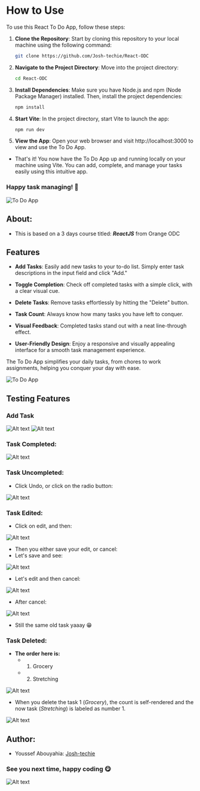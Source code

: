 # How to Use

To use this React To Do App, follow these steps:

1. **Clone the Repository**: Start by cloning this repository to your local machine using the following command:

   ```bash
   git clone https://github.com/Josh-techie/React-ODC
   ```
2. **Navigate to the Project Directory**: Move into the project directory:

   ```bash
   cd React-ODC
   ```
3. **Install Dependencies**: Make sure you have Node.js and npm (Node Package Manager) installed. Then, install the project dependencies:

   ```bash
   npm install
   ```
4. **Start Vite**: In the project directory, start Vite to launch the app:

   ```bash
   npm run dev
   ```
5. **View the App**: Open your web browser and visit http://localhost:3000 to view and use the To Do App.

- That's it! You now have the To Do App up and running locally on your machine using Vite. You can add, complete, and manage your tasks easily using this intuitive app.

### Happy task managing! 🎈
![To Do App](Assets/Happy-Task-Managing.webp)

## About:
- This is based on a 3 days course titled: ***ReactJS*** from Orange ODC

## Features

- **Add Tasks**: Easily add new tasks to your to-do list. Simply enter task descriptions in the input field and click "Add."

- **Toggle Completion**: Check off completed tasks with a simple click, with a clear visual cue.

- **Delete Tasks**: Remove tasks effortlessly by hitting the "Delete" button.

- **Task Count**: Always know how many tasks you have left to conquer.

- **Visual Feedback**: Completed tasks stand out with a neat line-through effect.

- **User-Friendly Design**: Enjoy a responsive and visually appealing interface for a smooth task management experience.

The To Do App simplifies your daily tasks, from chores to work assignments, helping you conquer your day with ease.

![To Do App](Assets/image.png)

## Testing Features

### Add Task

![Alt text](Assets/image-4.png)
![Alt text](Assets/image-5.png)

### Task Completed:

![Alt text](Assets/image-6.png)

### Task Uncompleted:
- Click Undo, or click on the radio button:

![Alt text](Assets/image-7.png)

### Task Edited:
- Click on edit, and then:

![Alt text](Assets/image-8.png)

- Then you either save your edit, or cancel:
- Let's save and see:

![Alt text](Assets/image-9.png)

- Let's edit and then cancel:

![Alt text](Assets/image-10.png)

- After cancel:

![Alt text](Assets/image-11.png)

- Still the same old task yaaay 😁
### Task Deleted:

- **The order here is:** 
  - 1. Grocery
  - 2. Stretching

![Alt text](Assets/image14.png)

- When you delete the task 1 (*Grocery*), the count is self-rendered and the now task (*Stretching*) is labeled as number 1.

![Alt text](Assets/image-13.png)

## Author: 
- Youssef Abouyahia: [Josh-techie](https://github.com/Josh-techie)

### See you next time, happy coding 😋

![Alt text](Assets/React_logo.png)

